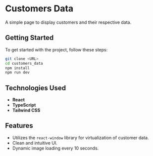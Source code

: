 # Customers Data

A simple page to display customers and their respective data.

## Getting Started

To get started with the project, follow these steps:

```bash
git clone <URL>
cd customers_data
npm install
npm run dev
```

## Technologies Used

- **React**
- **TypeScript**
- **Tailwind CSS**

## Features

- Utilizes the `react-window` library for virtualization of customer data.
- Clean and intuitive UI.
- Dynamic image loading every 10 seconds.